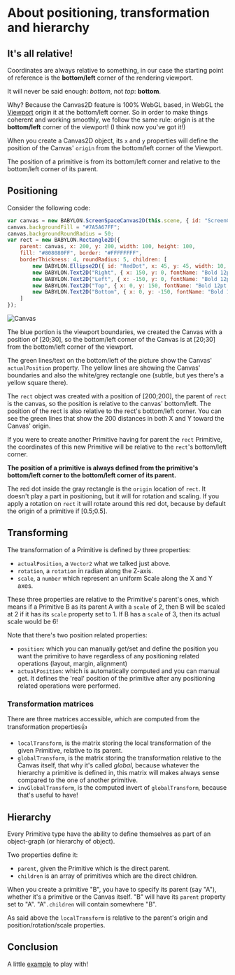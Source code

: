 # About positioning, transformation and hierarchy

## It's all relative!

Coordinates are always relative to something, in our case the starting point of reference is the **bottom/left** corner of the rendering viewport.

It will never be said enough: *bottom*, not *top*: **bottom**.

Why? Because the Canvas2D feature is 100% WebGL based, in WebGL the [Viewport](https://developer.mozilla.org/en-US/docs/Web/API/WebGLRenderingContext/viewport) origin it at the bottom/left corner. So in order to make things coherent and working smoothly, we follow the same rule: origin is at the **bottom/left** corner of the viewport! (I think now you've got it!)

When you create a Canvas2D object, its `x` and `y` properties will define the position of the Canvas' `origin` from the bottom/left corner of the Viewport.

The position of a primitive is from its bottom/left corner and relative to the bottom/left corner of its parent.

## Positioning

Consider the following code:

```javascript
var canvas = new BABYLON.ScreenSpaceCanvas2D(this.scene, { id: "ScreenCanvas", x: 20, y: 30, size: new BABYLON.Size(400, 400), cachingStrategy: BABYLON.Canvas2D.CACHESTRATEGY_DONTCACHE });
canvas.backgroundFill = "#7A5A67FF";
canvas.backgroundRoundRadius = 50;
var rect = new BABYLON.Rectangle2D({
    parent: canvas, x: 200, y: 200, width: 100, height: 100,
    fill: "#808080FF", border: "#FFFFFFFF",
    borderThickness: 4, roundRadius: 5, children: [
        new BABYLON.Ellipse2D({ id: "RedDot", x: 45, y: 45, width: 10, height: 10, fill: "#C04040FF" }),
        new BABYLON.Text2D("Right", { x: 150, y: 0, fontName: "Bold 12pt Arial" }),
        new BABYLON.Text2D("Left", { x: -150, y: 0, fontName: "Bold 12pt Arial" }),
        new BABYLON.Text2D("Top", { x: 0, y: 150, fontName: "Bold 12pt Arial" }),
        new BABYLON.Text2D("Bottom", { x: 0, y: -150, fontName: "Bold 12pt Arial" }),
    ]
});

```

![Canvas](http://i.imgur.com/NEEfUnL.png)

The blue portion is the viewport boundaries, we created the Canvas with a position of [20;30], so the bottom/left corner of the Canvas is at [20;30] from the bottom/left corner of the viewport.

The green lines/text on the bottom/left of the picture show the Canvas' `actualPosition` property. The yellow lines are showing the Canvas' boundaries and also the white/grey rectangle one (subtle, but yes there's a yellow square there). 

The `rect` object was created with a position of [200;200], the parent of `rect` is the canvas, so the position is relative to the canvas' bottom/left. The position of the rect is also relative to the rect's bottom/left corner. You can see the green lines that show the 200 distances in both X and Y toward the Canvas' origin.

If you were to create another Primitive having for parent the `rect` Primitive, the coordinates of this new Primitive will be relative to the `rect`'s bottom/left corner.

**The position of a primitive is always defined from the primitive's bottom/left corner to the bottom/left corner of its parent.**

The red dot inside the gray rectangle is the `origin` location of `rect`. It doesn't play a part in positioning, but it will for rotation and scaling. If you apply a rotation on `rect` it will rotate around this red dot, because by default the origin of a primitive if [0.5;0.5].

## Transforming

The transformation of a Primitive is defined by three properties:

 - `actualPosition`, a `Vector2` what we talked just above.
 - `rotation`, a `rotation` in radian along the Z-axis.
 - `scale`, a `number` which represent an uniform Scale along the X and Y axes.

These three properties are relative to the Primitive's parent's ones, which means if a Primitive B as its parent A with a `scale` of 2, then B will be scaled at 2 if it has its `scale` property set to 1. If B has a `scale` of 3, then its actual scale would be 6!

Note that there's two position related properties:

 - `position`: which you can manually get/set and define the position you want the primitive to have regardless of any positioning related operations (layout, margin, alignment)
 - `actualPosition`: which is automatically computed and you can manual get. It defines the 'real' position of the primitive after any positioning related operations were performed.

### Transformation matrices

There are three matrices accessible, which are computed from the transformation properties:+1:

 - `localTransform`, is the matrix storing the local transformation of the given Primitive, relative to its parent.
 - `globalTransform`, is the matrix storing the transformation relative to the Canvas itself, that why it's called *global*, because whatever the hierarchy a primitive is defined in, this matrix will makes always sense compared to the one of another primitive.
 - `invGlobalTransform`, is the computed invert of `globalTransform`, because that's useful to have!

## Hierarchy

Every Primitive type have the ability to define themselves as part of an object-graph (or hierarchy of object).

Two properties define it:

 - `parent`, given the Primitive which is the direct parent.
 - `children` is an array of primitives which are the direct children.

When you create a primitive "B", you have to specify its parent (say "A"), whether it's a primitive or the Canvas itself. "B" will have its `parent` property set to "A". "A"`.children` will contain somewhere "B".

As said above the `localTransform` is relative to the parent's origin and position/rotation/scale properties.

## Conclusion

A little [example](https://www.babylonjs-playground.com/#DEFP2#3) to play with!

